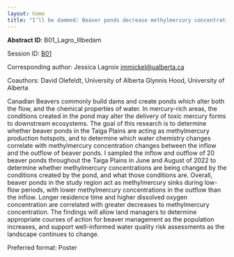 ```yaml
---
layout: home
title: "I’ll be dammed: Beaver ponds decrease methylmercury concentrations in Taiga Plains waters"
---
```



**Abstract ID**: B01_Lagro_Illbedam

Session ID: [B01](.)

Corresponding author: Jessica Lagroix <a href="mailto:jmmickel@ualberta.ca">jmmickel@ualberta.ca</a>

Coauthors: David Olefeldt, University of Alberta
 Glynnis Hood, University of Alberta 

Canadian Beavers commonly build dams and create ponds which alter both the flow, and the chemical properties of water. In mercury-rich areas, the conditions created in the pond may alter the delivery of toxic mercury forms to downstream ecosystems. The goal of this research is to determine whether beaver ponds in the Taiga Plains are acting as methylmercury production hotspots, and to determine which water chemistry changes correlate with methylmercury concentration changes between the inflow and the outflow of beaver ponds. I sampled the inflow and outflow of 20 beaver ponds throughout the Taiga Plains in June and August of 2022 to determine whether methylmercury concentrations are being changed by the conditions created by the pond, and what those conditions are. Overall, beaver ponds in the study region act as methylmercury sinks during low-flow periods, with lower methylmercury concentrations in the outflow than the inflow. Longer residence time and higher dissolved oxygen concentration are correlated with greater decreases to methylmercury concentration. The findings will allow land managers to determine appropriate courses of action for beaver management as the population increases, and support well-informed water quality risk assessments as the landscape continues to change.

Preferred format: Poster
